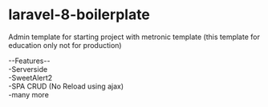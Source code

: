 # laravel-8-boilerplate
Admin template for starting project with metronic template (this template for education only not for production)

--Features-- <br>
-Serverside<br>
-SweetAlert2<br>
-SPA CRUD (No Reload using ajax)<br>
-many more<br>
